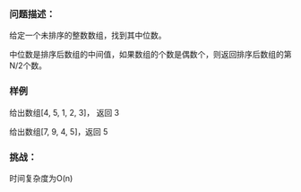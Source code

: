 ### 问题描述：
给定一个未排序的整数数组，找到其中位数。

中位数是排序后数组的中间值，如果数组的个数是偶数个，则返回排序后数组的第N/2个数。

### 样例
给出数组[4, 5, 1, 2, 3]， 返回 3

给出数组[7, 9, 4, 5]，返回 5

### 挑战：
时间复杂度为O(n)